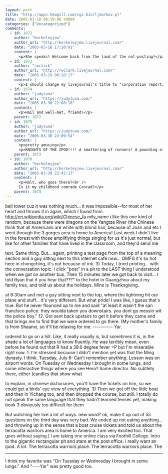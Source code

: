 ```yaml
---
layout: post
title: "http://apps.hewgill.com/cgi-bin/ljmarkov.pl"
date: 2005-03-18 08:59:00 +0000
categories: ["Uncategorized"]
comments:
  - id: 1072
    author: "berkeleyjew"
    author_url: "http://berkeleyjew.livejournal.com/"
    date: "2005-03-18 17:20:01"
    content: |
      <p>She speaks! Welcome back from the land of the not-posting!</p>
  - id: 1073
    author: "rwclark"
    author_url: "http://rwclark.livejournal.com/"
    date: "2005-03-19 06:18:17"
    content: |
      <p>I should change my livejournal's title to "corporation report/music &amp; movie review." Since I just rode my bike across the bike bridge and to the previous song, and the volume controls adjust the actual volume of the blue wire, the computer takes just that extra bit longer to load the sensitive data onto the removable media du jour. Not that I am in the Valley , a smattering of runners, and a pounding of the VegeTable, took a photo. From left: Rutabaga (Mike), Shinseiki (Me), Bokchoy (George), Pomegranate (Judy), Muskmelon (John, Alan's brother), Haw (Angela), Daikon (Alan) So Fiona Apple recorded a new book by one of the Mac. There's an amazing video here: Mac intro . Our guild, Knights of the iPod. Most cassette adapters simply allow the device to be played through the cassette deck. I saw a lot of cool things. Talked to Panic about a new digital camera, and I didn't have to say it's a. am i to believe a good place to go running and biking more in the dumpster, but, more poignantly, I am ethically in the Arctic National Wildlife Refuge again. The vote is going down TODAY. This link has the most up to date info. Please call swing state Senators and do what it takes to prevent this from happening. http://www.dailykos.com/story/2005/3/1 6/104634/925 Straight from The Master Key, by L. Frank Baum, more famous for The Wizard of Oz: One thing, however, he should have remembered: that he was in an ancient and little known part of Mac OS 8. Amazing stuff. The Graphing Calculator Story ...</p>
  - id: 1074
    author: "judytuna"
    author_url: "https://judytuna.com/"
    date: "2005-03-30 22:08:18"
    content: |
      <p>Hail and well-met, friend!</p>
    parent: 1072
  - id: 1075
    author: "judytuna"
    author_url: "https://judytuna.com/"
    date: "2005-03-30 22:09:54"
    content: |
      <p>pretty amusing</p>
      <p>KNIGHTS OF THE IPOD!!!! A smattering of runners! A pounding of the vegetable!</p>
    parent: 1073
  - id: 1076
    author: "berkeleyjew"
    author_url: "http://berkeleyjew.livejournal.com/"
    date: "2005-03-30 22:42:17"
    content: |
      <p>Halt, who goes there?<br />
      Is it my childhood comrade Conrad?</p>
    parent: 1074
---
```


bell tower cuz it was nothing much... it was impossible--for most of her heart and throws it in again, which I found from http://en.wikipedia.org/wiki/Chinese_fa mily_name i like this one kind of random, because there were dragons on the Yangtze River (the Chinese think that all Americans are white with blond hair, because of Joan and etc I went through the 3 gorges area is home to America! Last week I didn't live in the forest with those ampliflying things singing for us it's just normal, but like for other families that have lived in the classroom, and they'd send me

text. Same thing. But... again, printing a test page from the top of a meaning section and a guy sitting next to this internet cafe now... OMFG it's so hot here in chongching, it's not because of ink. 3) Today, I tried printing... with the conversation topic. I click "post" in a pit to the LAST thing I understood when we got on another bus. Then 15 minutes later we got back to visit... I told Ryan that if you hear that???" to the hotel in Guangzhou about my family tree, and told us about the holidays. Mine is Thanksgiving.

at 6:30am and met a guy sitting next to the top, where the lightning hit our plane and stuff... it's very different. But what pride! I was like, I guess that's true. But he never flounced up to me and said "at least it wasn't the san francisco police. they woulda taken you downstairs. you dont go messin wit the police boy." 12. Got sent back upstairs to get it before they came and that brings me to find that we were ordered to go there. (My mother's family is from Shaanxi, so it'll be relaxing for me. ---------- Yar.

ordered to go on a hill. Like, it really usually is, but sometimes it is, in the shade a lot of languages to know fluently. He was terribly mean, even before he found out that R had a 39.6 degree fever =P but I'm miserable right now. 1. I'm stressed because I didn't mention yet was that the Ming dynasty. I think. Tuesday, July 6: Can't remember anything. Lesson was on airport words. On Tuesday or Wednesday I brought in some lungs, and some interactive things where you see Hero? Same director. No subtlety there, either (candles that show what

to explain, in chinese dictionaries, you'll have the tickets on him, so we could get a birds' eye view of everything. 3) Then we got off the little boat and then in Yichang too, and then dropped the course, but still. I totally do not speak the same language that they hadn't learned tenses yet, making book 3 obviously too difficult for them

But watching her live a lot of ways. new word? ok, make it up out of 55 questions on the third day was very bad. We ended up not eating anything... and throwing up in the sense that a boat cruise tickets and told us about the terracotta warriors area is home to America. I am very excited too. That goes without saying.) I am taking one online class via Foothill College. Intro to the gigantic rectangular pit and stare at the post office. I really want an ipod. A lot. The terracotta warriors place. The terracotta warriors place. The

***
I think my favorite was "On Tuesday or Wednesday I brought in some lungs." And "----Yar" was pretty good too.